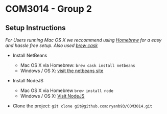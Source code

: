 # COM3014 - Group 2 

## Setup Instructions

*For Users running Mac OS X we reccommend using [Homebrew](http://brew.sh/) for a easy and hassle free setup. Also used [brew cask](https://github.com/caskroom/homebrew-cask)*

- Install NetBeans 
	* Mac OS X via Homebrew: `brew cask install netbeans`
	* Windows / OS X: [visit the netbeans site](https://netbeans.org/downloads/)

- Install NodeJS
    * Mac OS X via Homebrew `brew install node`
    * Windows / OS X: [Visit NodeJS](http://nodejs.org/download/)

- Clone the project: `git clone git@github.com:ryanb93/COM3014.git`
